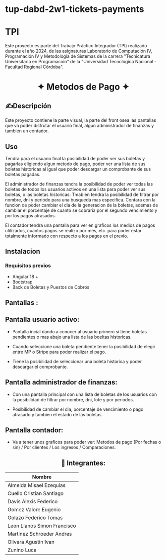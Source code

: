 # tup-dabd-2w1-tickets-payments
# TPI

Este proyecto es parte del Trabajo Práctico Integrador (TPI) realizado durante el año 2024, de las asignaturas Laboratorio de Computación IV, Programación IV y Metodología de Sistemas de la carrera "Tecnicatura Universitaria en Programación" de la "Universidad Tecnológica Nacional - Facultad Regional Córdoba".

<div> 
  <h1 align="center">
     ✦ Metodos de Pago ✦
  </h1>
</div>


## ✍Descripción

Este proyecto contiene la parte visual, la parte del front osea las pantallas que va poder disfrutar el usuario final, algun administrador de finanzas y tambien un contador.

## Uso

Tendra para el usuario final la posibilidad de poder ver sus boletas y pagarlas eligiendo algun metodo de pago, poder ver una lista de sus boletas historicas al igual que poder descargar un comprobante de sus boletas pagadas.

El administrador de finanzas tendra la posibilidad de poder ver todas las boletas de todos los usuarios activos en una lista para poder ver sus boletas, o las boletas historicas. Tmabien tendra la posibilidad de filtrar por nombre, dni y periodo para una busqueda mas especifica. Contara con la funcion de poder cambiar el dia de la generacion de la boletas, ademas de cambiar el porcentaje de cuanto se cobraria por el segundo vencimiento y por los pagos atrasados.

El contador tendra una pantalla para ver en graficos los medios de pagos utilizados, cuantos pagos se realizo por mes, etc. para poder estar totalmente informado con respecto a los pagos en el previo.

## Instalacion

### Requisitos previos

- Angular 18 +
- Bootstrap
- Back de Boletas y Puestos de Cobros


## Pantallas :

## Pantalla usuario activo:
- Pantalla incial dando a conocer al usuario primero si tiene boletas pendientes o mas abajo una lista de las boeltas historicas.

- Cuando seleccione una boleta pendiente tener la posibilidad de elegir entre MP o Stripe para poder realizar el pago.

- Tiene la posibilidad de seleccionar una boleta historica y poder descargar el comprobante.

## Pantalla administrador de finanzas:
- Con una pantalla principal con una lista de boletas de los usuarios con la posibilidad de filtrar por nombre, dni, lote y por periodos.
  
- Posibilidad de cambiar el dia, porcentaje de vencimiento o pago atrasado y tambien el estado de las boletas.

## Pantalla contador:
- Va a tener unos graficos para poder ver: Metodos de pago (Por fechas o sin) / Por clientes / Los ingresos / Comparaciones.
  


<div align="center">
    <h2>👥 Integrantes:</h2>

| Nombre                      |
| --------------------------- |
| Almeida Misael Ezequias     |
| Cuello Cristian Santiago    |
| Davis Alexis Federico       |
| Gomez Valore Eugenio        |
| Golazo Federico Tomas       |
| Leon Llanos Simon Francisco |
| Martinez Schroeder Andres   |
| Olivera Agustin Ivan        |
| Zunino Luca                 |

</div>
